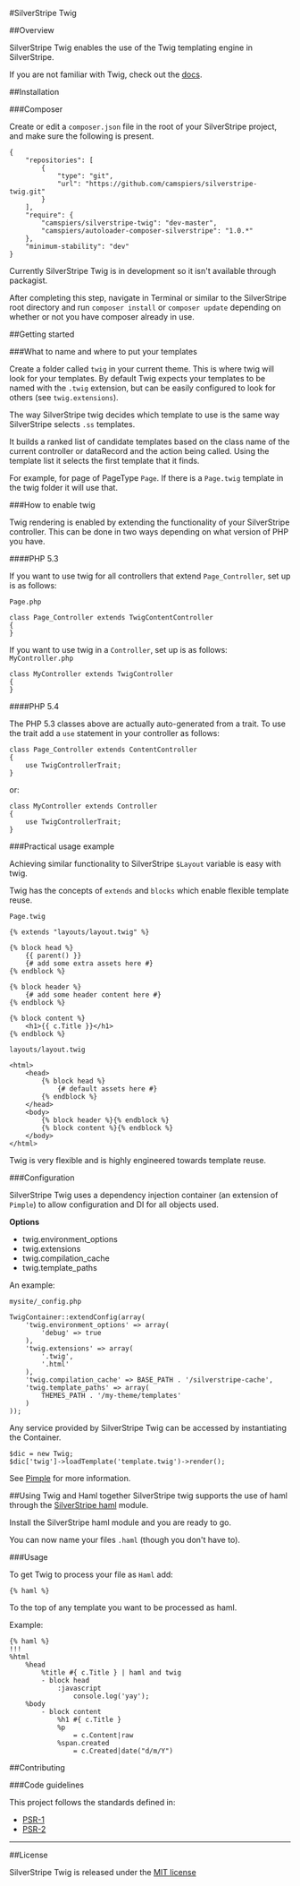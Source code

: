 #SilverStripe Twig

##Overview

SilverStripe Twig enables the use of the Twig templating engine in SilverStripe.

If you are not familiar with Twig, check out the [docs](http://twig.sensiolabs.org/).

##Installation

###Composer

Create or edit a `composer.json` file in the root of your SilverStripe project, and make sure the following is present.

```
{
    "repositories": [
        {
            "type": "git",
            "url": "https://github.com/camspiers/silverstripe-twig.git"
        }
    ],
    "require": {
        "camspiers/silverstripe-twig": "dev-master",
		"camspiers/autoloader-composer-silverstripe": "1.0.*"
    },
    "minimum-stability": "dev"
}
```

Currently SilverStripe Twig is in development so it isn't available through packagist.

After completing this step, navigate in Terminal or similar to the SilverStripe root directory and run `composer install` or `composer update` depending on whether or not you have composer already in use.

##Getting started

###What to name and where to put your templates

Create a folder called `twig` in your current theme. This is where twig will look for your templates. By default Twig expects your templates to be named with the `.twig` extension, but can be easily configured to look for others (see `twig.extensions`).

The way SilverStripe twig decides which template to use is the same way SilverStripe selects `.ss` templates.

It builds a ranked list of candidate templates based on the class name of the current controller or dataRecord and the action being called. Using the template list it selects the first template that it finds.

For example, for page of PageType `Page`. If there is a `Page.twig` template in the twig folder it will use that.

###How to enable twig

Twig rendering is enabled by extending the functionality of your SilverStripe controller. This can be done in two ways depending on what version of PHP you have.

####PHP 5.3

If you want to use twig for all controllers that extend `Page_Controller`, set up is as follows:

`Page.php`

```
class Page_Controller extends TwigContentController
{
}
```

If you want to use twig in a `Controller`, set up is as follows:
`MyController.php`

```
class MyController extends TwigController
{
}
```

####PHP 5.4

The PHP 5.3 classes above are actually auto-generated from a trait. To use the trait add a `use` statement in your controller as follows:

```
class Page_Controller extends ContentController
{
	use TwigControllerTrait;	
}
```
or:

```
class MyController extends Controller
{
	use TwigControllerTrait;	
}
```

###Practical usage example

Achieving similar functionality to SilverStripe `$Layout` variable is easy with twig.

Twig has the concepts of `extends` and `blocks` which enable flexible template reuse.

`Page.twig`

```
{% extends "layouts/layout.twig" %}

{% block head %}
	{{ parent() }}
	{# add some extra assets here #}
{% endblock %}

{% block header %}
	{# add some header content here #}
{% endblock %}

{% block content %}
	<h1>{{ c.Title }}</h1>
{% endblock %}
```

`layouts/layout.twig`

```
<html>
	<head>
		{% block head %}
			{# default assets here #}
		{% endblock %}
	</head>
	<body>
		{% block header %}{% endblock %}
		{% block content %}{% endblock %}
	</body>
</html>
```

Twig is very flexible and is highly engineered towards template reuse. 


###Configuration

SilverStripe Twig uses a dependency injection container (an extension of `Pimple`) to allow configuration and DI for all objects used.

**Options**

* twig.environment_options
* twig.extensions
* twig.compilation_cache
* twig.template_paths

An example:

`mysite/_config.php`

```
TwigContainer::extendConfig(array(
	'twig.environment_options' => array(
        'debug' => true
    ),
    'twig.extensions' => array(
    	'.twig',
    	'.html'
    ),
    'twig.compilation_cache' => BASE_PATH . '/silverstripe-cache',
    'twig.template_paths' => array(
    	THEMES_PATH . '/my-theme/templates'
    )
));
```

Any service provided by SilverStripe Twig can be accessed by instantiating the Container.

```
$dic = new Twig;
$dic['twig']->loadTemplate('template.twig')->render();
```

See [Pimple](http://pimple.sensiolabs.org/) for more information.

##Using Twig and Haml together
SilverStripe twig supports the use of haml through the [SilverStripe haml](https://github.com/camspiers/silverstripe-haml) module.

Install the SilverStripe haml module and you are ready to go.

You can now name your files `.haml` (though you don't have to).

###Usage

To get Twig to process your file as `Haml` add:

```
{% haml %}
```

To the top of any template you want to be processed as haml.

Example:

```
{% haml %}
!!!
%html
	%head
		%title #{ c.Title } | haml and twig
		- block head
			:javascript
				console.log('yay');
	%body
		- block content
			%h1 #{ c.Title }
			%p
				= c.Content|raw
			%span.created
				= c.Created|date("d/m/Y")
```


##Contributing

###Code guidelines

This project follows the standards defined in:

* [PSR-1](https://github.com/pmjones/fig-standards/blob/psr-1-style-guide/proposed/PSR-1-basic.md)
* [PSR-2](https://github.com/pmjones/fig-standards/blob/psr-1-style-guide/proposed/PSR-2-advanced.md)

---
##License

SilverStripe Twig is released under the [MIT license](http://camspiers.mit-license.org/)